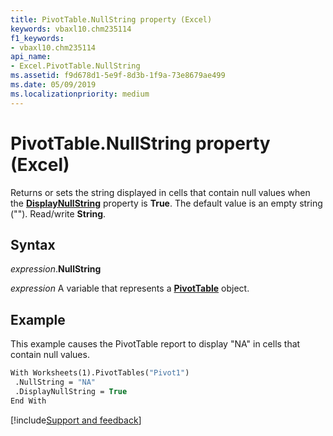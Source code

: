 ```yaml
---
title: PivotTable.NullString property (Excel)
keywords: vbaxl10.chm235114
f1_keywords:
- vbaxl10.chm235114
api_name:
- Excel.PivotTable.NullString
ms.assetid: f9d678d1-5e9f-8d3b-1f9a-73e8679ae499
ms.date: 05/09/2019
ms.localizationpriority: medium
---
```



# PivotTable.NullString property (Excel)

Returns or sets the string displayed in cells that contain null values when the **[DisplayNullString](Excel.PivotTable.DisplayNullString.md)** property is **True**. The default value is an empty string (""). Read/write **String**.


## Syntax

_expression_.**NullString**

_expression_ A variable that represents a **[PivotTable](Excel.PivotTable.md)** object.


## Example

This example causes the PivotTable report to display "NA" in cells that contain null values.

```vb
With Worksheets(1).PivotTables("Pivot1") 
 .NullString = "NA" 
 .DisplayNullString = True 
End With
```




[!include[Support and feedback](~/includes/feedback-boilerplate.md)]
